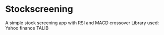 # Stockscreening
A simple stock screening app with RSI and MACD crossover
Library used:
Yahoo finance
TALIB
